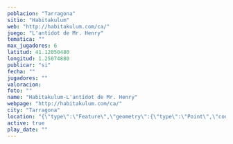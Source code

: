 ```yaml
---
poblacion: "Tarragona"
sitio: "Habitakulum"
web: "http://habitakulum.com/ca/"
juego: "L'antídot de Mr. Henry"
tematica: ""
max_jugadores: 6
latitud: 41.12050480
longitud: 1.25074880
publicar: "si"
fecha: ""
jugadores: ""
valoracion: 
foto: ""
name: "Habitakulum-L'antídot de Mr. Henry"
webpage: "http://habitakulum.com/ca/"
city: "Tarragona"
location: "{\"type\":\"Feature\",\"geometry\":{\"type\":\"Point\",\"coordinates\":[\"41,12050480\",\"1,25074880\"]}}"
active: true
play_date: ""
---
```

